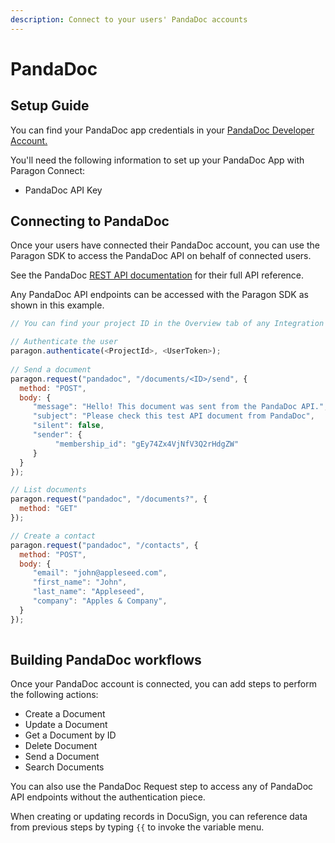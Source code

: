 ```yaml
---
description: Connect to your users' PandaDoc accounts
---
```


# PandaDoc

## Setup Guide

You can find your PandaDoc app credentials in your [PandaDoc Developer Account.](https://api.pandadoc.com/public/v1)

You'll need the following information to set up your PandaDoc App with Paragon Connect:

* PandaDoc API Key

## Connecting to PandaDoc

Once your users have connected their PandaDoc account, you can use the Paragon SDK to access the PandaDoc API on behalf of connected users.

See the PandaDoc [REST API documentation](https://api.pandadoc.com/public/v1) for their full API reference.

Any PandaDoc API endpoints can be accessed with the Paragon SDK as shown in this example.

```javascript
// You can find your project ID in the Overview tab of any Integration

// Authenticate the user
paragon.authenticate(<ProjectId>, <UserToken>);
            
// Send a document
paragon.request("pandadoc", "/documents/<ID>/send", {
  method: "POST",
  body: {
     "message": "Hello! This document was sent from the PandaDoc API.",
     "subject": "Please check this test API document from PandaDoc",
     "silent": false,
     "sender": {
          "membership_id": "gEy74Zx4VjNfV3Q2rHdgZW"
     }
  }
});

// List documents
paragon.request("pandadoc", "/documents?", {
  method: "GET"
});

// Create a contact
paragon.request("pandadoc", "/contacts", {
  method: "POST",
  body: {
     "email": "john@appleseed.com",
     "first_name": "John",
     "last_name": "Appleseed",
     "company": "Apples & Company",
  }
});
  
```

## Building PandaDoc workflows

Once your PandaDoc account is connected, you can add steps to perform the following actions:

* Create a Document
* Update a Document
* Get a Document by ID
* Delete Document
* Send a Document
* Search Documents

You can also use the PandaDoc Request step to access any of PandaDoc API endpoints without the authentication piece.

When creating or updating records in DocuSign, you can reference data from previous steps by typing `{{` to invoke the variable menu.
